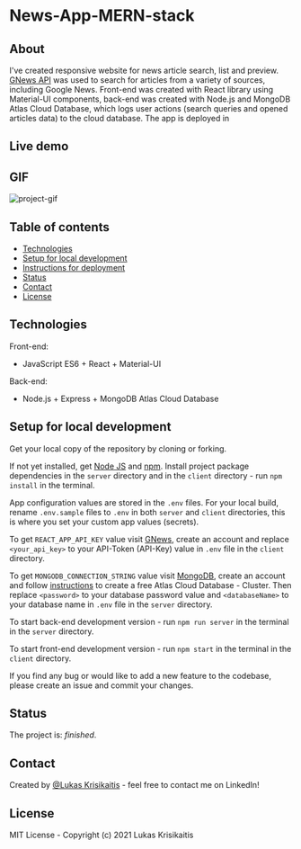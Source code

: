 # News-App-MERN-stack

## About

I've created responsive website for news article search, list and preview. [GNews API](https://gnews.io/) was used to search
for articles from a variety of sources, including Google News. Front-end was created with React library
using Material-UI components, back-end was created with Node.js and MongoDB Atlas Cloud Database, which
logs user actions (search queries and opened articles data) to the cloud database. The app is deployed in

<!-- [Heroku](https://www.heroku.com/home) cloud service. -->

## Live demo

<!-- https://news-app-mern-stack.herokuapp.com/ -->

## GIF

![project-gif](https://user-images.githubusercontent.com/23439837/125851039-58bfaddc-a496-4667-9229-65c3f3d3dac1.gif)

## Table of contents

- [Technologies](#technologies)
- [Setup for local development](#setup-for-local-development)
- [Instructions for deployment](#instructions-for-deployment)
- [Status](#status)
- [Contact](#contact)
- [License](#license)

## Technologies

Front-end:

- JavaScript ES6 + React + Material-UI

Back-end:

- Node.js + Express + MongoDB Atlas Cloud Database

## Setup for local development

Get your local copy of the repository by cloning or forking.

If not yet installed, get [Node JS](https://nodejs.org/en/download/) and [npm](https://www.npmjs.com/get-npm).
Install project package dependencies in the `server` directory and in the `client` directory - run `npm install`
in the terminal.

App configuration values are stored in the `.env` files. For your local build, rename `.env.sample` files to `.env` in both
`server` and `client` directories, this is where you set your custom app values (secrets).

To get `REACT_APP_API_KEY` value visit [GNews](https://gnews.io/), create an account and replace `<your_api_key>` to your API-Token (API-Key)
value in `.env` file in the `client` directory.

To get `MONGODB_CONNECTION_STRING` value visit [MongoDB](https://www.mongodb.com/), create an account and follow
[instructions](https://docs.atlas.mongodb.com/tutorial/create-atlas-account/) to create a free Atlas Cloud Database - Cluster.
Then replace `<password>` to your database password value and `<databaseName>` to your database name in `.env` file
in the `server` directory.

To start back-end development version - run `npm run server` in the terminal in the `server` directory.

To start front-end development version - run `npm start` in the terminal in the `client` directory.

If you find any bug or would like to add a new feature to the codebase, please create an issue and commit your changes.

<!--
## Instructions for deployment

1. Create an account on [Heroku](https://www.heroku.com/home) cloud service.
2. Download and install [Heroku CLI](https://devcenter.heroku.com/articles/heroku-cli).
3. Create a new app in [Heroku dashboard](https://dashboard.heroku.com/apps), app name should be unique.
4. Follow instructions for the deployment process.
5. Add Config Vars for secrets in your `.env` files, replace your values and run these commands in the terminal:

`heroku config:set MONGODB_CONNECTION_STRING=mongodb+srv://admin:<password>@news-app.bdk3q.mongodb.net/<databaseName>`

`heroku config:set REACT_APP_API_KEY=<your_api_key>`

6. To receive and save user log values in your MongoDB Atlas Cloud Database, select your database on MongoDB dashboard, then select
   `Network Access` settings and edit `IP Address` to "allow access from anywhere". -->

## Status

The project is: _finished_.

## Contact

Created by [@Lukas Krisikaitis](https://www.linkedin.com/in/lukas-krisikaitis-44597a1b0/) - feel free to contact me on LinkedIn!

## License

MIT License - Copyright (c) 2021 Lukas Krisikaitis
